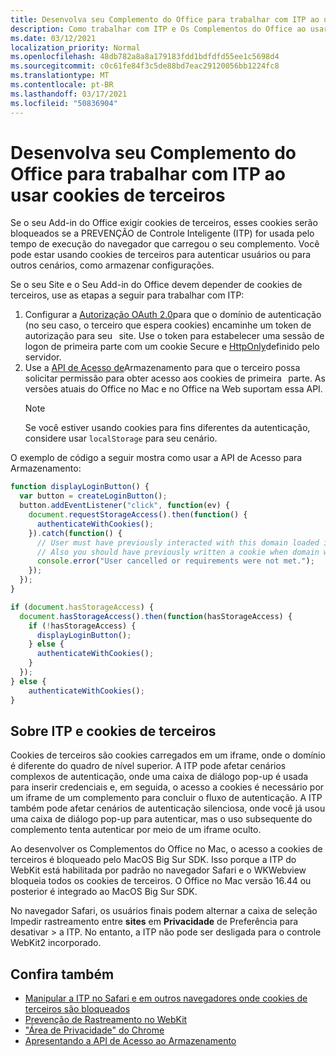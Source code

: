 ```yaml
---
title: Desenvolva seu Complemento do Office para trabalhar com ITP ao usar cookies de terceiros
description: Como trabalhar com ITP e Os Complementos do Office ao usar cookies de terceiros
ms.date: 03/12/2021
localization_priority: Normal
ms.openlocfilehash: 48db782a8a8a179183fdd1bdfdfd55ee1c5698d4
ms.sourcegitcommit: c0c61fe84f3c5de88bd7eac29120056bb1224fc8
ms.translationtype: MT
ms.contentlocale: pt-BR
ms.lasthandoff: 03/17/2021
ms.locfileid: "50836904"
---
```

# <a name="develop-your-office-add-in-to-work-with-itp-when-using-third-party-cookies"></a>Desenvolva seu Complemento do Office para trabalhar com ITP ao usar cookies de terceiros

Se o seu Add-in do Office exigir cookies de terceiros, esses cookies serão bloqueados se a PREVENÇÃO de Controle Inteligente (ITP) for usada pelo tempo de execução do navegador que carregou o seu complemento. Você pode estar usando cookies de terceiros para autenticar usuários ou para outros cenários, como armazenar configurações.

Se o seu Site e o Seu Add-in do Office devem depender de cookies de terceiros, use as etapas a seguir para trabalhar com ITP:

1. Configurar a [Autorização OAuth 2.0](https://tools.ietf.org/html/rfc6749)para que o domínio de autenticação (no seu caso, o terceiro que espera cookies) encaminhe um token de autorização para seu   site. Use o token para estabelecer uma sessão de logon de primeira parte com um cookie Secure e [HttpOnly](https://developer.mozilla.org/en-US/docs/Web/HTTP/Cookies#Secure_and_HttpOnly_cookies)definido pelo servidor.
2. Use a [API de Acesso de](https://webkit.org/blog/8124/introducing-storage-access-api/)Armazenamento para que o terceiro possa solicitar permissão para obter acesso aos cookies de primeira   parte. As versões atuais do Office no Mac e no Office na Web suportam essa API.
    > [!NOTE]
    > Se você estiver usando cookies para fins diferentes da autenticação, considere usar `localStorage` para seu cenário.

O exemplo de código a seguir mostra como usar a API de Acesso para Armazenamento:

```javascript
function displayLoginButton() {
  var button = createLoginButton();
  button.addEventListener("click", function(ev) {
    document.requestStorageAccess().then(function() {
      authenticateWithCookies(); 
    }).catch(function() {
      // User must have previously interacted with this domain loaded in a top frame
      // Also you should have previously written a cookie when domain was loaded in the top frame
      console.error("User cancelled or requirements were not met.");
    });
  });
}

if (document.hasStorageAccess) { 
  document.hasStorageAccess().then(function(hasStorageAccess) { 
    if (!hasStorageAccess) { 
      displayLoginButton(); 
    } else { 
      authenticateWithCookies(); 
    } 
  }); 
} else { 
    authenticateWithCookies(); 
} 
```

## <a name="about-itp-and-third-party-cookies"></a>Sobre ITP e cookies de terceiros

Cookies de terceiros são cookies carregados em um iframe, onde o domínio é diferente do quadro de nível superior. A ITP pode afetar cenários complexos de autenticação, onde uma caixa de diálogo pop-up é usada para inserir credenciais e, em seguida, o acesso a cookies é necessário por um iframe de um complemento para concluir o fluxo de autenticação. A ITP também pode afetar cenários de autenticação silenciosa, onde você já usou uma caixa de diálogo pop-up para autenticar, mas o uso subsequente do complemento tenta autenticar por meio de um iframe oculto.

Ao desenvolver os Complementos do Office no Mac, o acesso a cookies de terceiros é bloqueado pelo MacOS Big Sur SDK. Isso porque a ITP do WebKit está habilitada por padrão no navegador Safari e o WKWebview bloqueia todos os cookies de terceiros. O Office no Mac versão 16.44 ou posterior é integrado ao MacOS Big Sur SDK.

No navegador Safari, os usuários finais podem alternar a caixa de seleção Impedir rastreamento entre **sites** em **Privacidade** de Preferência para desativar  >   a ITP. No entanto, a ITP não pode ser desligada para o controle WebKit2 incorporado.

## <a name="see-also"></a>Confira também

- [Manipular a ITP no Safari e em outros navegadores onde cookies de terceiros são bloqueados](https://docs.microsoft.com/azure/active-directory/develop/reference-third-party-cookies-spas)
- [Prevenção de Rastreamento no WebKit](https://webkit.org/tracking-prevention/)
- ["Área de Privacidade" do Chrome](https://blog.chromium.org/2020/01/building-more-private-web-path-towards.html)
- [Apresentando a API de Acesso ao Armazenamento](https://blogs.windows.com/msedgedev/2020/07/08/introducing-storage-access-api/)
